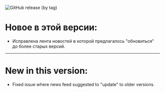 ![GitHub release (by tag)](https://img.shields.io/github/downloads/dioram/Elektronik/v3.2.1/total)

# Новое в этой версии:
- Исправлена лента новостей в которой предлагалось "обновиться" до более старых версий.

-----------------------

# New in this version:
- Fixed issue where news feed suggested to "update" to older versions.